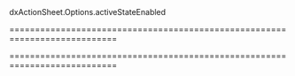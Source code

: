 <!--id-->dxActionSheet.Options.activeStateEnabled<!--/id-->
===========================================================================
<!--hidden--><!--/hidden-->
===========================================================================

